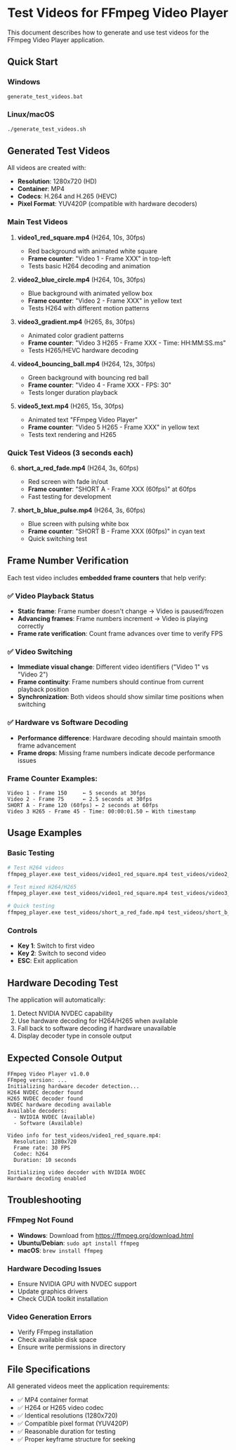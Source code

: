 # Test Videos for FFmpeg Video Player

This document describes how to generate and use test videos for the FFmpeg Video Player application.

## Quick Start

### Windows
```bash
generate_test_videos.bat
```

### Linux/macOS
```bash
./generate_test_videos.sh
```

## Generated Test Videos

All videos are created with:
- **Resolution**: 1280x720 (HD)
- **Container**: MP4
- **Codecs**: H.264 and H.265 (HEVC)
- **Pixel Format**: YUV420P (compatible with hardware decoders)

### Main Test Videos

1. **video1_red_square.mp4** (H264, 10s, 30fps)
   - Red background with animated white square
   - **Frame counter**: "Video 1 - Frame XXX" in top-left
   - Tests basic H264 decoding and animation

2. **video2_blue_circle.mp4** (H264, 10s, 30fps)  
   - Blue background with animated yellow box
   - **Frame counter**: "Video 2 - Frame XXX" in yellow text
   - Tests H264 with different motion patterns

3. **video3_gradient.mp4** (H265, 8s, 30fps)
   - Animated color gradient patterns
   - **Frame counter**: "Video 3 H265 - Frame XXX - Time: HH:MM:SS.ms"
   - Tests H265/HEVC hardware decoding

4. **video4_bouncing_ball.mp4** (H264, 12s, 30fps)
   - Green background with bouncing red ball
   - **Frame counter**: "Video 4 - Frame XXX - FPS: 30"
   - Tests longer duration playback

5. **video5_text.mp4** (H265, 15s, 30fps)
   - Animated text "FFmpeg Video Player"
   - **Frame counter**: "Video 5 H265 - Frame XXX" in yellow text
   - Tests text rendering and H265

### Quick Test Videos (3 seconds each)

6. **short_a_red_fade.mp4** (H264, 3s, 60fps)
   - Red screen with fade in/out
   - **Frame counter**: "SHORT A - Frame XXX (60fps)" at 60fps
   - Fast testing for development

7. **short_b_blue_pulse.mp4** (H264, 3s, 60fps)
   - Blue screen with pulsing white box
   - **Frame counter**: "SHORT B - Frame XXX (60fps)" in cyan text
   - Quick switching test

## Frame Number Verification

Each test video includes **embedded frame counters** that help verify:

### ✅ Video Playback Status
- **Static frame**: Frame number doesn't change → Video is paused/frozen
- **Advancing frames**: Frame numbers increment → Video is playing correctly
- **Frame rate verification**: Count frame advances over time to verify FPS

### ✅ Video Switching
- **Immediate visual change**: Different video identifiers ("Video 1" vs "Video 2")
- **Frame continuity**: Frame numbers should continue from current playback position
- **Synchronization**: Both videos should show similar time positions when switching

### ✅ Hardware vs Software Decoding
- **Performance difference**: Hardware decoding should maintain smooth frame advancement
- **Frame drops**: Missing frame numbers indicate decode performance issues

### Frame Counter Examples:
```
Video 1 - Frame 150     ← 5 seconds at 30fps
Video 2 - Frame 75      ← 2.5 seconds at 30fps  
SHORT A - Frame 120 (60fps) ← 2 seconds at 60fps
Video 3 H265 - Frame 45 - Time: 00:00:01.50 ← With timestamp
```

## Usage Examples

### Basic Testing
```bash
# Test H264 videos
ffmpeg_player.exe test_videos/video1_red_square.mp4 test_videos/video2_blue_circle.mp4

# Test mixed H264/H265
ffmpeg_player.exe test_videos/video1_red_square.mp4 test_videos/video3_gradient.mp4

# Quick testing
ffmpeg_player.exe test_videos/short_a_red_fade.mp4 test_videos/short_b_blue_pulse.mp4
```

### Controls
- **Key 1**: Switch to first video
- **Key 2**: Switch to second video  
- **ESC**: Exit application

## Hardware Decoding Test

The application will automatically:
1. Detect NVIDIA NVDEC capability
2. Use hardware decoding for H264/H265 when available
3. Fall back to software decoding if hardware unavailable
4. Display decoder type in console output

## Expected Console Output

```
FFmpeg Video Player v1.0.0
FFmpeg version: ...
Initializing hardware decoder detection...
H264 NVDEC decoder found
H265 NVDEC decoder found
NVDEC hardware decoding available
Available decoders:
  - NVIDIA NVDEC (Available)
  - Software (Available)

Video info for test_videos/video1_red_square.mp4:
  Resolution: 1280x720
  Frame rate: 30 FPS
  Codec: h264
  Duration: 10 seconds

Initializing video decoder with NVIDIA NVDEC
Hardware decoding enabled
```

## Troubleshooting

### FFmpeg Not Found
- **Windows**: Download from https://ffmpeg.org/download.html
- **Ubuntu/Debian**: `sudo apt install ffmpeg`
- **macOS**: `brew install ffmpeg`

### Hardware Decoding Issues
- Ensure NVIDIA GPU with NVDEC support
- Update graphics drivers
- Check CUDA toolkit installation

### Video Generation Errors
- Verify FFmpeg installation
- Check available disk space
- Ensure write permissions in directory

## File Specifications

All generated videos meet the application requirements:
- ✅ MP4 container format
- ✅ H264 or H265 video codec  
- ✅ Identical resolutions (1280x720)
- ✅ Compatible pixel format (YUV420P)
- ✅ Reasonable duration for testing
- ✅ Proper keyframe structure for seeking